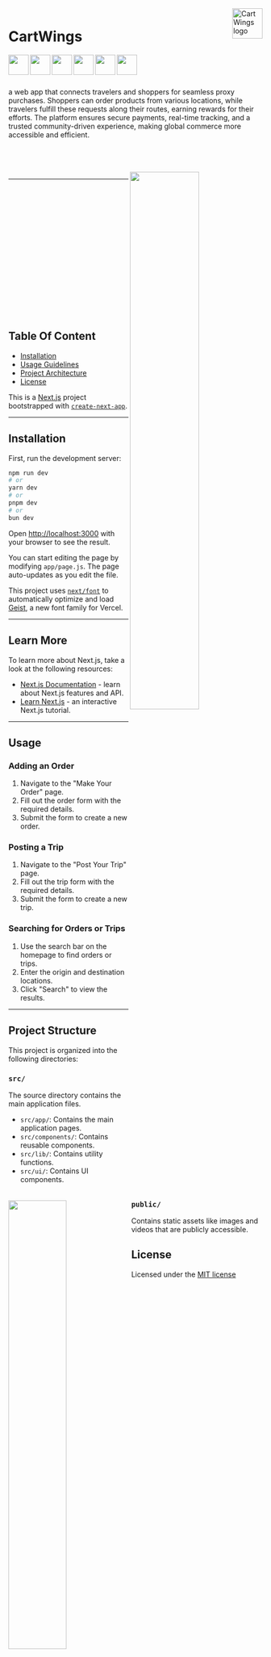 <img src="https://github.com/user-attachments/assets/67036d0e-5e94-4ca1-afd8-dc40b66177c1" alt="CartWings logo" title="CartWings" align="right" height="60" />


# CartWings

<div>
  <img src="https://github.com/user-attachments/assets/6ca235f4-06a9-4bad-a32e-5f2da3e3aede" height="40px" align="left"/>
  <img src="https://upload.wikimedia.org/wikipedia/commons/a/a7/React-icon.svg" height="40px" align="left" />
  <img src="https://upload.wikimedia.org/wikipedia/commons/d/d5/Tailwind_CSS_Logo.svg" height="40px" align="left"/>
  <img src="https://github.com/user-attachments/assets/1a89401f-76d8-4c11-a290-7fb6100d23cf" height="40px" align="left"/>
  <img src="https://github.com/user-attachments/assets/cfcd4189-a44d-4a5e-bd6b-daebde27d331" height="40px" align="left"/>
  <img src="https://github.com/user-attachments/assets/b09f5e89-d804-43b1-9052-cf3ba8e1a785" height="40px" align="left"/>
</div>

<br>
<br>
<br>

<p>
a web app that connects travelers and shoppers for seamless proxy purchases. 
Shoppers can order products from various locations, while travelers fulfill these 
requests along their routes, earning rewards for their efforts. The platform ensures secure payments, real-time tracking, and a trusted community-driven experience, making global commerce more accessible and efficient.
</p>

<br>
<br>
<br>

<div>
<img src="https://github.com/user-attachments/assets/12f277c7-b1e4-4ff1-9a96-2baa4d37fc90" align="right" height="auto" width="52.25%"/> 

<img src="https://github.com/user-attachments/assets/bc81e457-e0b1-43a6-991d-97106576813a" align="left"  height="auto" width="47.75%"/>
</div>


---

<br>
<br>
<br>
<br>
<br>
<br>
<br>
<br>
<br>
<br>
<br>
<br>
<br>
<br>
<br>


## Table Of Content

- [Installation](#installation)
- [Usage Guidelines](#usage)
- [Project Architecture](#project-structure)
- [License](#license)

This is a [Next.js](https://nextjs.org) project bootstrapped with [`create-next-app`](https://github.com/vercel/next.js/tree/canary/packages/create-next-app).

---

## Installation

First, run the development server:

```bash
npm run dev
# or
yarn dev
# or
pnpm dev
# or
bun dev
```

Open [http://localhost:3000](http://localhost:3000) with your browser to see the result.

You can start editing the page by modifying `app/page.js`. The page auto-updates as you edit the file.

This project uses [`next/font`](https://nextjs.org/docs/app/building-your-application/optimizing/fonts) to automatically optimize and load [Geist](https://vercel.com/font), a new font family for Vercel.

---

## Learn More

To learn more about Next.js, take a look at the following resources:

- [Next.js Documentation](https://nextjs.org/docs) - learn about Next.js features and API.
- [Learn Next.js](https://nextjs.org/learn) - an interactive Next.js tutorial.


---

## Usage

### Adding an Order
1. Navigate to the "Make Your Order" page.
2. Fill out the order form with the required details.
3. Submit the form to create a new order.

### Posting a Trip
1. Navigate to the "Post Your Trip" page.
2. Fill out the trip form with the required details.
3. Submit the form to create a new trip.

### Searching for Orders or Trips
1. Use the search bar on the homepage to find orders or trips.
2. Enter the origin and destination locations.
3. Click "Search" to view the results.

---

## Project Structure

This project is organized into the following directories:

### `src/`
The source directory contains the main application files.

- `src/app/`: Contains the main application pages.
- `src/components/`: Contains reusable components.
- `src/lib/`: Contains utility functions.
- `src/ui/`: Contains UI components.
  
### `public/`
Contains static assets like images and videos that are publicly accessible.

## License
Licensed under the [MIT license](https://github.com/Issmuth/CartWings/blob/main/LICENSE)
